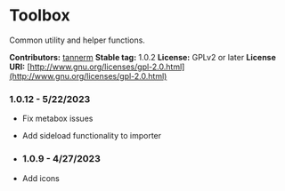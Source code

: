 # Toolbox
Common utility and helper functions.

**Contributors:**      [tannerm](https://github.com/tannerm)
**Stable tag:**        1.0.2
**License:**           GPLv2 or later
**License URI:**       [http://www.gnu.org/licenses/gpl-2.0.html](http://www.gnu.org/licenses/gpl-2.0.html)

### 1.0.12 - 5/22/2023
* Fix metabox issues
* Add sideload functionality to importer

* ### 1.0.9 - 4/27/2023
* Add icons
